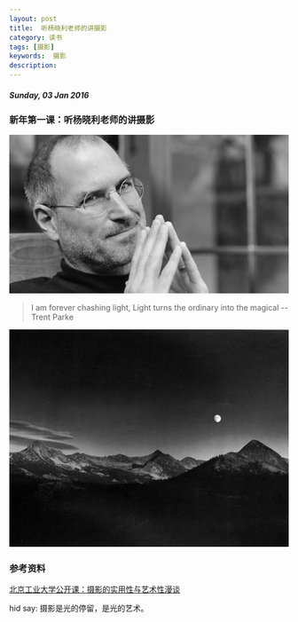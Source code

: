 ```yaml
---
layout: post
title:  听杨晓利老师的讲摄影
category: 读书
tags: [摄影]
keywords:  摄影
description:
---
```


##### Sunday, 03 Jan 2016

### 新年第一课：听杨晓利老师的讲摄影

![jobs](/../../assets/img/book/2016/jobs_6.jpg)

> I am forever chashing light, Light turns the ordinary into the magical 
-- Trent Parke

![shoot](/../../assets/img/book/2016/shoot_0.jpg)



### 参考资料
[北京工业大学公开课：摄影的实用性与艺术性漫谈](http://open.163.com/special/cuvocw/sheyingmantan.html)


hid say: 摄影是光的停留，是光的艺术。
